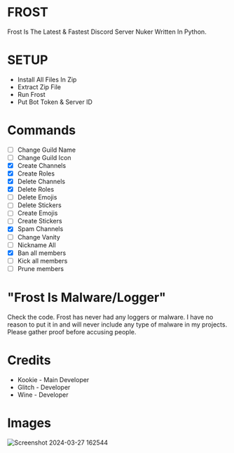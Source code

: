 ﻿# FROST
Frost Is The Latest & Fastest Discord Server Nuker Written In Python.

# SETUP
- Install All Files In Zip
- Extract Zip File
- Run Frost
- Put Bot Token & Server ID

# Commands
- [ ] Change Guild Name
- [ ] Change Guild Icon
- [x] Create Channels
- [x] Create Roles
- [x] Delete Channels
- [x] Delete Roles
- [ ] Delete Emojis
- [ ] Delete Stickers
- [ ] Create Emojis
- [ ] Create Stickers
- [x] Spam Channels
- [ ] Change Vanity
- [ ] Nickname All
- [x] Ban all members
- [ ] Kick all members
- [ ] Prune members

# "Frost Is Malware/Logger"
Check the code. Frost has never had any loggers or malware. I have no reason to put it in and will never include any type of malware in my projects. Please gather proof before accusing people.

# Credits
- Kookie - Main Developer
- Glitch - Developer
- Wine - Developer
  
# Images
![Screenshot 2024-03-27 162544](https://github.com/glitchfr/Frost/assets/139705801/c1720690-26f5-4fd4-ad70-ba613cc8eaef)
